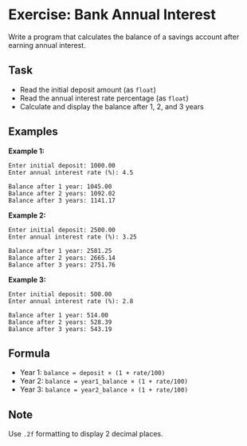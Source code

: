 # Exercise: Bank Annual Interest

Write a program that calculates the balance of a savings account after earning annual interest.

## Task

- Read the initial deposit amount (as `float`)
- Read the annual interest rate percentage (as `float`)
- Calculate and display the balance after 1, 2, and 3 years

## Examples

**Example 1:**

```
Enter initial deposit: 1000.00
Enter annual interest rate (%): 4.5
```

```
Balance after 1 year: 1045.00
Balance after 2 years: 1092.02
Balance after 3 years: 1141.17
```

**Example 2:**

```
Enter initial deposit: 2500.00
Enter annual interest rate (%): 3.25
```

```
Balance after 1 year: 2581.25
Balance after 2 years: 2665.14
Balance after 3 years: 2751.76
```

**Example 3:**

```
Enter initial deposit: 500.00
Enter annual interest rate (%): 2.8
```

```
Balance after 1 year: 514.00
Balance after 2 years: 528.39
Balance after 3 years: 543.19
```

## Formula

- Year 1: `balance = deposit × (1 + rate/100)`
- Year 2: `balance = year1_balance × (1 + rate/100)`
- Year 3: `balance = year2_balance × (1 + rate/100)`

## Note

Use `.2f` formatting to display 2 decimal places.
